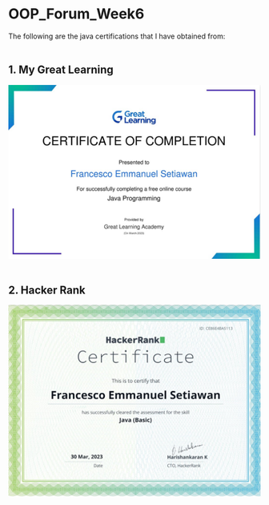 # OOP_Forum_Week6

The following are the java certifications that I have obtained from:
<br><br>
## 1. My Great Learning

![alt text](https://github.com/FrancescoEmmanuel/OOP_Forum_Week6/blob/main/GreatLearning_JavaCertificate.jpg)
<br><br>

## 2. Hacker Rank
![alt text](https://github.com/FrancescoEmmanuel/OOP_Forum_Week6/blob/main/HackerRankJavaCertificate.jpg)
